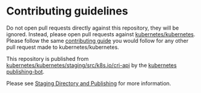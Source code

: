 # Contributing guidelines

Do not open pull requests directly against this repository, they will be ignored. Instead, please open pull requests against [kubernetes/kubernetes](https://git.k8s.io/kubernetes/).  Please follow the same [contributing guide](https://git.k8s.io/kubernetes/CONTRIBUTING.md) you would follow for any other pull request made to kubernetes/kubernetes.

This repository is published from [kubernetes/kubernetes/staging/src/k8s.io/cri-api](https://git.k8s.io/kubernetes/staging/src/k8s.io/cri-api) by the [kubernetes publishing-bot](https://git.k8s.io/publishing-bot).

Please see [Staging Directory and Publishing](https://git.k8s.io/community/contributors/devel/sig-architecture/staging.md) for more information.
